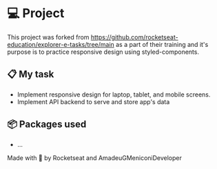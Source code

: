 # 💻 Project

This project was forked from https://github.com/rocketseat-education/explorer-e-tasks/tree/main as a part of their training and it's purpose is to practice responsive design using styled-components.

## 📋 My task

- Implement responsive design for laptop, tablet, and mobile screens.
- Implement API backend to serve and store app's data

## 📦 Packages used

- ...

Made with 💜 by Rocketseat and AmadeuGMeniconiDeveloper

